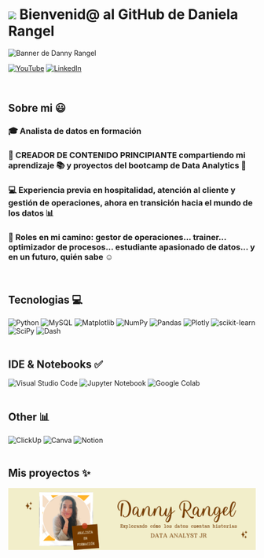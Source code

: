 # <img src="https://media.giphy.com/media/lGhBlBMIN2XsEteTN3/giphy.gif" width="100"/> Bienvenid@ al GitHub de Daniela Rangel

![Banner de Danny Rangel](Danny_rangel_youtube.png)

[![YouTube](https://img.shields.io/badge/YouTube-%23FF0000.svg?style=for-the-badge&logo=YouTube&logoColor=white)](https://www.youtube.com/@rangeldcc_DA)
[![LinkedIn](https://img.shields.io/badge/linkedin-%230077B5.svg?style=for-the-badge&logo=linkedin&logoColor=white)](https://www.linkedin.com/in/daniela-rangel-css)

<br>

## Sobre mi 😃
<!--Intro start-->

### 🎓 Analista de datos en formación

### 🎥 CREADOR DE CONTENIDO PRINCIPIANTE compartiendo mi aprendizaje 📚 y proyectos del bootcamp de Data Analytics 🚀

### 💻 Experiencia previa en hospitalidad, atención al cliente y gestión de operaciones, ahora en transición hacia el mundo de los datos 📊

### 📝 Roles en mi camino: gestor de operaciones... trainer... optimizador de procesos... estudiante apasionado de datos... y en un futuro, quién sabe ☺️
<!--Intro end-->

<br>

## Tecnologias 💻
![Python](https://img.shields.io/badge/python-3670A0?style=for-the-badge&logo=python&logoColor=ffdd54)
![MySQL](https://img.shields.io/badge/mysql-%2300f.svg?style=for-the-badge&logo=mysql&logoColor=white)
![Matplotlib](https://img.shields.io/badge/Matplotlib-%23ffffff.svg?style=for-the-badge&logo=Matplotlib&logoColor=black)
![NumPy](https://img.shields.io/badge/numpy-%23013243.svg?style=for-the-badge&logo=numpy&logoColor=white)
![Pandas](https://img.shields.io/badge/pandas-%23150458.svg?style=for-the-badge&logo=pandas&logoColor=white)
![Plotly](https://img.shields.io/badge/Plotly-%233F4F75.svg?style=for-the-badge&logo=plotly&logoColor=white)
![scikit-learn](https://img.shields.io/badge/scikit--learn-%23F7931E.svg?style=for-the-badge&logo=scikit-learn&logoColor=white)
![SciPy](https://img.shields.io/badge/SciPy-%230C55A5.svg?style=for-the-badge&logo=scipy&logoColor=%white)
![Dash](https://img.shields.io/badge/dash-008DE4?style=for-the-badge&logo=dash&logoColor=white)
<br/>
<br/>
## IDE & Notebooks ✅
![Visual Studio Code](https://img.shields.io/badge/Visual%20Studio%20Code-0078d7.svg?style=for-the-badge&logo=visual-studio-code&logoColor=white)
![Jupyter Notebook](https://img.shields.io/badge/jupyter-%23FA0F00.svg?style=for-the-badge&logo=jupyter&logoColor=white)
![Google Colab](https://img.shields.io/badge/Google%20Colab-%23F9A825.svg?style=for-the-badge&logo=googlecolab&logoColor=white)
<br/>
<br/>
## Other 📊
![ClickUp](https://img.shields.io/badge/clickup-7B68EE.svg?style=for-the-badge&logo=clickup&logoColor=white)
![Canva](https://img.shields.io/badge/Canva-%2300C4CC.svg?style=for-the-badge&logo=Canva&logoColor=white)
![Notion](https://img.shields.io/badge/Notion-%23000000.svg?style=for-the-badge&logo=notion&logoColor=white)
<br/>
<br/>

## Mis proyectos ✨

![Banner de Danny Rangel](Banner_Danny_Rangel.png)
